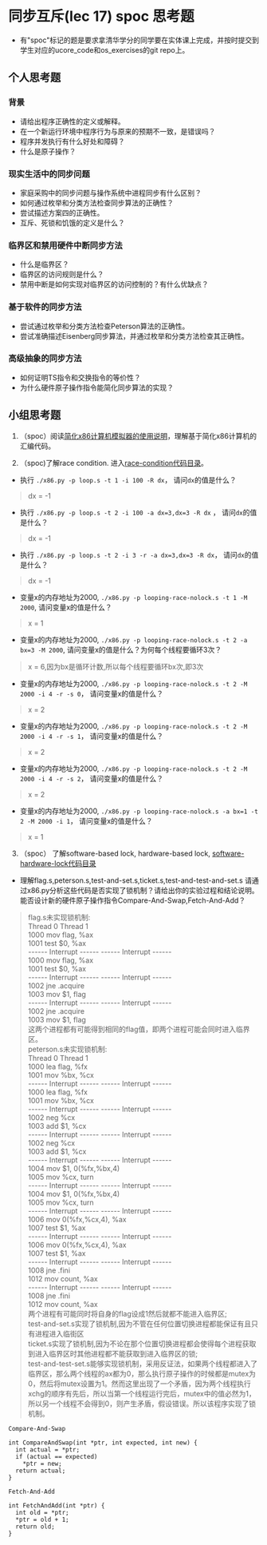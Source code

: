 # 同步互斥(lec 17) spoc 思考题


- 有"spoc"标记的题是要求拿清华学分的同学要在实体课上完成，并按时提交到学生对应的ucore_code和os_exercises的git repo上。

## 个人思考题

### 背景
 - 请给出程序正确性的定义或解释。
 - 在一个新运行环境中程序行为与原来的预期不一致，是错误吗？
 - 程序并发执行有什么好处和障碍？
 - 什么是原子操作？

### 现实生活中的同步问题

 - 家庭采购中的同步问题与操作系统中进程同步有什么区别？
 - 如何通过枚举和分类方法检查同步算法的正确性？
 - 尝试描述方案四的正确性。
 - 互斥、死锁和饥饿的定义是什么？

### 临界区和禁用硬件中断同步方法

 - 什么是临界区？
 - 临界区的访问规则是什么？
 - 禁用中断是如何实现对临界区的访问控制的？有什么优缺点？

### 基于软件的同步方法

 - 尝试通过枚举和分类方法检查Peterson算法的正确性。
 - 尝试准确描述Eisenberg同步算法，并通过枚举和分类方法检查其正确性。

### 高级抽象的同步方法

 - 如何证明TS指令和交换指令的等价性？
 - 为什么硬件原子操作指令能简化同步算法的实现？
 
## 小组思考题

1. （spoc）阅读[简化x86计算机模拟器的使用说明](https://github.com/chyyuu/ucore_lab/blob/master/related_info/lab7/lab7-spoc-exercise.md)，理解基于简化x86计算机的汇编代码。

2. （spoc)了解race condition. 进入[race-condition代码目录](https://github.com/chyyuu/ucore_lab/tree/master/related_info/lab7/race-condition)。

 - 执行 `./x86.py -p loop.s -t 1 -i 100 -R dx`， 请问`dx`的值是什么？

> dx = -1

 - 执行 `./x86.py -p loop.s -t 2 -i 100 -a dx=3,dx=3 -R dx` ， 请问`dx`的值是什么？

>  dx = -1

 - 执行 `./x86.py -p loop.s -t 2 -i 3 -r -a dx=3,dx=3 -R dx`， 请问`dx`的值是什么？

> dx = -1

 - 变量x的内存地址为2000, `./x86.py -p looping-race-nolock.s -t 1 -M 2000`, 请问变量x的值是什么？

> x = 1

 - 变量x的内存地址为2000, `./x86.py -p looping-race-nolock.s -t 2 -a bx=3 -M 2000`, 请问变量x的值是什么？为何每个线程要循环3次？

> x = 6,因为bx是循环计数,所以每个线程要循环bx次,即3次

 - 变量x的内存地址为2000, `./x86.py -p looping-race-nolock.s -t 2 -M 2000 -i 4 -r -s 0`， 请问变量x的值是什么？

> x = 2

 - 变量x的内存地址为2000, `./x86.py -p looping-race-nolock.s -t 2 -M 2000 -i 4 -r -s 1`， 请问变量x的值是什么？

> x = 2

 - 变量x的内存地址为2000, `./x86.py -p looping-race-nolock.s -t 2 -M 2000 -i 4 -r -s 2`， 请问变量x的值是什么？ 

> x = 2

 - 变量x的内存地址为2000, `./x86.py -p looping-race-nolock.s -a bx=1 -t 2 -M 2000 -i 1`， 请问变量x的值是什么？ 

> x = 1

3. （spoc） 了解software-based lock, hardware-based lock, [software-hardware-lock代码目录](https://github.com/chyyuu/ucore_lab/tree/master/related_info/lab7/software-hardware-locks)

  - 理解flag.s,peterson.s,test-and-set.s,ticket.s,test-and-test-and-set.s 请通过x86.py分析这些代码是否实现了锁机制？请给出你的实验过程和结论说明。能否设计新的硬件原子操作指令Compare-And-Swap,Fetch-And-Add？

> flag.s未实现锁机制:  
       Thread 0                Thread 1         
1000 mov  flag, %ax  
1001 test $0, %ax  
------ Interrupt ------  ------ Interrupt ------  
                         1000 mov  flag, %ax  
                         1001 test $0, %ax  
------ Interrupt ------  ------ Interrupt ------  
1002 jne  .acquire  
1003 mov  $1, flag  
------ Interrupt ------  ------ Interrupt ------  
                         1002 jne  .acquire  
                         1003 mov  $1, flag  
这两个进程都有可能得到相同的flag值，即两个进程可能会同时进入临界区。  
peterson.s未实现锁机制:  
       Thread 0                Thread 1         
1000 lea flag, %fx  
1001 mov %bx, %cx  
------ Interrupt ------  ------ Interrupt ------  
                         1000 lea flag, %fx  
                         1001 mov %bx, %cx  
------ Interrupt ------  ------ Interrupt ------  
1002 neg %cx  
1003 add $1, %cx  
------ Interrupt ------  ------ Interrupt ------  
                         1002 neg %cx  
                         1003 add $1, %cx  
------ Interrupt ------  ------ Interrupt ------  
1004 mov $1, 0(%fx,%bx,4)  
1005 mov %cx, turn  
------ Interrupt ------  ------ Interrupt ------  
                         1004 mov $1, 0(%fx,%bx,4)  
                         1005 mov %cx, turn  
------ Interrupt ------  ------ Interrupt ------  
1006 mov 0(%fx,%cx,4), %ax  
1007 test $1, %ax  
------ Interrupt ------  ------ Interrupt ------    
                         1006 mov 0(%fx,%cx,4), %ax  
                         1007 test $1, %ax  
------ Interrupt ------  ------ Interrupt ------  
1008 jne .fini  
1012 mov count, %ax  
------ Interrupt ------  ------ Interrupt ------    
                         1008 jne .fini  
                         1012 mov count, %ax  
两个进程有可能同时将自身的flag设成1然后就都不能进入临界区;  
test-and-set.s实现了锁机制,因为不管在任何位置切换进程都能保证有且只有进程进入临街区  
ticket.s实现了锁机制,因为不论在那个位置切换进程都会使得每个进程获取到进入临界区时其他进程都不能获取到进入临界区的锁;  
test-and-test-set.s能够实现锁机制，采用反证法，如果两个线程都进入了临界区，那么两个线程的ax都为0，那么执行原子操作的时候都是mutex为0，然后将mutex设置为1。然而这里出现了一个矛盾，因为两个线程执行xchg的顺序有先后，所以当第一个线程运行完后，mutex中的值必然为1，所以另一个线程不会得到0，则产生矛盾，假设错误。所以该程序实现了锁机制。  


```
Compare-And-Swap

int CompareAndSwap(int *ptr, int expected, int new) {
  int actual = *ptr;
  if (actual == expected)
    *ptr = new;
  return actual;
}
```

```
Fetch-And-Add

int FetchAndAdd(int *ptr) {
  int old = *ptr;
  *ptr = old + 1;
  return old;
}
```
